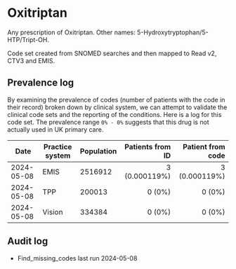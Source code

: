 # Oxitriptan

Any prescription of Oxitriptan. Other names: 5-Hydroxytryptophan/5-HTP/Tript-OH.

Code set created from SNOMED searches and then mapped to Read v2, CTV3 and EMIS.

## Prevalence log

By examining the prevalence of codes (number of patients with the code in their record) broken down by clinical system, we can attempt to validate the clinical code sets and the reporting of the conditions. Here is a log for this code set. The prevalence range `0% - 0%` suggests that this drug is not actually used in UK primary care.

| Date       | Practice system | Population | Patients from ID | Patient from code |
| ---------- | --------------- | ---------- | ---------------: | ----------------: |
| 2024-05-08 | EMIS            | 2516912    |    3 (0.000119%) |     3 (0.000119%) |
| 2024-05-08 | TPP             | 200013     |           0 (0%) |            0 (0%) |
| 2024-05-08 | Vision          | 334384     |           0 (0%) |            0 (0%) |

## Audit log

- Find_missing_codes last run 2024-05-08
